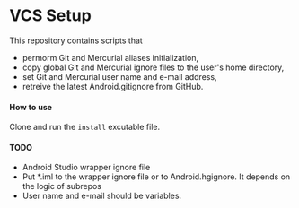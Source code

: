 VCS Setup
=========

This repository contains scripts that 
  * permorm Git and Mercurial aliases initialization,
  * copy global Git and Mercurial ignore files to the user's home directory,
  * set Git and Mercurial user name and e-mail address,
  * retreive the latest Android.gitignore from GitHub.

#### How to use

Clone and run the `install` excutable file.

#### TODO
* Android Studio wrapper ignore file
* Put *.iml to the wrapper ignore file or to Android.hgignore. It depends on the logic of subrepos
* User name and e-mail should be variables.
